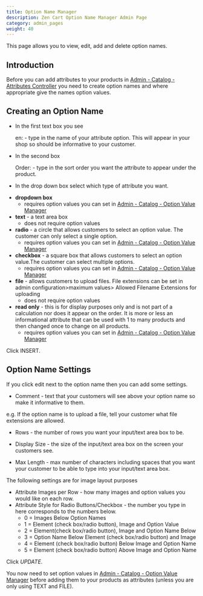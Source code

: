 ```yaml
---
title: Option Name Manager
description: Zen Cart Option Name Manager Admin Page 
category: admin_pages
weight: 40
---
```



This page allows you to view, edit, add and delete option names.

## Introduction


Before you can add attributes to your products in 
[Admin - Catalog - Attributes Controller](/user/admin_pages/catalog/attributes_controller/) you need to create option names and where appropriate give the names option values.


## Creating an Option Name

- In the first text box you see 

    en: - type in the name of your attribute option. This will appear in your shop so should be informative to your customer.

- In the second box 

    Order: - type in the sort order you want the attribute to appear under the product.

- In the drop down box select which type of attribute you want.

*   **dropdown box**
    *   requires option values you can set in [Admin - Catalog - Option Value Manager](/user/admin_pages/catalog/option_value_manager/)
*   **text** - a text area box
    *   does not require option values
*   **radio** - a circle that allows customers to select an option value. The customer can only select a single option.
    *   requires option values you can set in [Admin - Catalog - Option Value Manager](/user/admin_pages/catalog/option_value_manager/)
*   **checkbox** - a square box that allows customers to select an option value.The customer can select multiple options.
    *   requires option values you can set in [Admin - Catalog - Option Value Manager](/user/admin_pages/catalog/option_value_manager/)
*   **file** - allows customers to upload files. File extensions can be set in admin configuration>maximum values> Allowed Filename Extensions for uploading
    *   does not require option values
*   **read only** - this is for display purposes only and is not part of a calculation nor does it appear on the order. It is more or less an informational attribute that can be used with 1 to many products and then changed once to change on all products.
    *   requires option values you can set in [Admin - Catalog - Option Value Manager](/user/admin_pages/catalog/option_value_manager/)

Click INSERT.

## Option Name Settings

If you click edit next to the option name then you can add some settings.

*   Comment - text that your customers will see above your option name so make it informative to them.

e.g. If the option name is to upload a file, tell your customer what file extensions are allowed.

*   Rows - the number of rows you want your input/text area box to be.

*   Display Size - the size of the input/text area box on the screen your customers see.

*   Max Length - max number of characters including spaces that you want your customer to be able to type into your input/text area box.

The following settings are for image layout purposes

*   Attribute Images per Row - how many images and option values you would like on each row.
*   Attribute Style for Radio Buttons/Checkbox - the number you type in here corresponds to the numbers below.
    *   0 = Images Below Option Names
    *   1 = Element (check box/radio button), Image and Option Value
    *   2 = Element(check box/radio button), Image and Option Name Below
    *   3 = Option Name Below Element (check box/radio button) and Image
    *   4 = Element (check box/radio button) Below Image and Option Name
    *   5 = Element (check box/radio button) Above Image and Option Name

Click *UPDATE*.

You now need to set option values in [Admin - Catalog - Option Value Manager](/user/admin_pages/catalog/option_value_manager/) before adding them to your products as attributes (unless you are only using TEXT and FILE).

